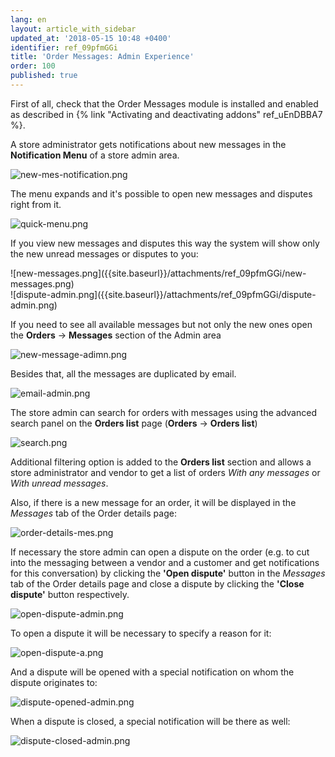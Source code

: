 ```yaml
---
lang: en
layout: article_with_sidebar
updated_at: '2018-05-15 10:48 +0400'
identifier: ref_09pfmGGi
title: 'Order Messages: Admin Experience'
order: 100
published: true
---
```

First of all, check that the Order Messages module is installed and enabled as described in {% link "Activating and deactivating addons" ref_uEnDBBA7 %}.

A store administrator gets notifications about new messages in the **Notification Menu** of a store admin area.

  ![new-mes-notification.png]({{site.baseurl}}/attachments/ref_09pfmGGi/new-mes-notification.png)

The menu expands and it's possible to open new messages and disputes right from it.

  ![quick-menu.png]({{site.baseurl}}/attachments/ref_09pfmGGi/quick-menu.png)

If you view new messages and disputes this way the system will show only the new unread messages or disputes to you:
  
  <div class="ui stackable two column grid">
  <div class="column" markdown="span">![new-messages.png]({{site.baseurl}}/attachments/ref_09pfmGGi/new-messages.png)</div>
  <div class="column" markdown="span">![dispute-admin.png]({{site.baseurl}}/attachments/ref_09pfmGGi/dispute-admin.png)</div>
</div>

If you need to see all available messages but not only the new ones open the **Orders** -> **Messages** section of the Admin area

  ![new-message-adimn.png]({{site.baseurl}}/attachments/ref_09pfmGGi/new-message-adimn.png)

Besides that, all the messages are duplicated by email.

  ![email-admin.png]({{site.baseurl}}/attachments/ref_09pfmGGi/email-admin.png)

The store admin can search for orders with messages using the advanced search panel on the **Orders list** page (**Orders** -> **Orders list**)
  
  ![search.png]({{site.baseurl}}/attachments/ref_09pfmGGi/search.png)

Additional filtering option is added to the **Orders list** section and allows a store administrator and vendor to get a list of orders _With any messages_ or _With unread messages_.

Also, if there is a new message for an order, it will be displayed in the _Messages_ tab of the Order details page:

![order-details-mes.png]({{site.baseurl}}/attachments/ref_09pfmGGi/order-details-mes.png)

If necessary the store admin can open a dispute on the order (e.g. to cut into the messaging between a vendor and a customer and get notifications for this conversation) by clicking the **'Open dispute'** button in the _Messages_ tab of the Order details page and close a dispute by clicking the **'Close dispute'** button respectively.

![open-dispute-admin.png]({{site.baseurl}}/attachments/ref_09pfmGGi/open-dispute-admin.png)

To open a dispute it will be necessary to specify a reason for it:

![open-dispute-a.png]({{site.baseurl}}/attachments/ref_09pfmGGi/open-dispute-a.png)

And a dispute will be opened with a special notification on whom the dispute originates to:

![dispute-opened-admin.png]({{site.baseurl}}/attachments/ref_09pfmGGi/dispute-opened-admin.png)

When a dispute is closed, a special notification will be there as well:

![dispute-closed-admin.png]({{site.baseurl}}/attachments/ref_09pfmGGi/dispute-closed-admin.png)
